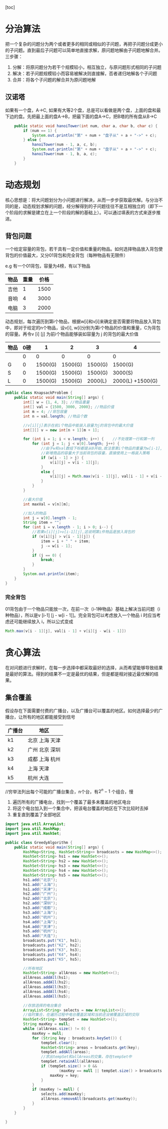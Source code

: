 [toc]

# 分治算法

把一个复杂的问题分为两个或者更多的相同或相似的子问题，再把子问题分成更小的子问题。直到最后子问题可以简单地直接求解，原问题地解由子问题地解合并。三步骤：

1.  分解：将原问题分为若干个规模较小，相互独立，与原问题形式相同的子问题
2.  解决：若子问题规模较小而容易被解决则直接解，否者递归地解各个子问题
3.  合并：将各个子问题的解合并为原问题地解

## 汉诺塔

如果有一个盘，A->C, 如果有大等2个盘，总是可以看做是两个盘，上面的盘和最下边的盘。先把最上面的盘A->B，把最下面的盘A->C，把B塔的所有盘从B->C

```java
    public static void hanoiTower(int num, char a, char b, char c) {
        if (num == 1) {
            System.out.println("第" + num + "盘子从" + a + "->" + c);
        } else {
            hanoiTower(num - 1, a, c, b);
            System.out.println("第" + num + "盘子从" + a + "->" + c);
            hanoiTower(num - 1, b, a, c);
        }
    }
```

# 动态规划

核心思想是：将大问题划分为小问题进行解决，从而一步步获取最优解。与分治不同的是，动态规划求解的问题，经分解得到的子问题往往不是互相独立的（即下一个阶段的求解是建立在上一个阶段的解的基础上）。可以通过填表的方式来逐步推进。

## 背包问题

一个给定容量的背包，若干具有一定价值和重量的物品。如何选择物品放入背包使背包的价值最大，又分01背包和完全背包（每种物品有无限件）

e.g 有一个01背包，容量为4榜，有以下物品

| 物品 | 重量 | 价格 |
| ---- | ---- | ---- |
| 吉他 | 1    | 1500 |
| 音响 | 4    | 3000 |
| 电脑 | 3    | 2000 |

动态规划，每次遍历到第i个物品，根据w[i]和v[i]来确定是否需要将物品放入背包中，即对于给定的n个物品，设v[i], w[i]分别为第i个物品的价值和重量，C为背包的容量。再令v [i] [j] 为前i个物品能够装如容量为 j 的背包的最大价值

| 物品 | 0磅  | 1       | 2       | 3       | 4                |
| ---- | ---- | ------- | ------- | ------- | ---------------- |
|      | 0    | 0       | 0       | 0       | 0                |
| G    | 0    | 1500(G) | 1500(G) | 1500(G) | 1500(G)          |
| S    | 0    | 1500(G) | 1500(G) | 1500(G) | 3000(S)          |
| L    | 0    | 1500(G) | 1500(G) | 2000(L) | 2000(L) +1500(G) |

```java
public class KnapsackProblem {
    public static void main(String[] args) {
        int[] w = {1, 4, 3}; //物品重量
        int[] val = {1500, 3000, 2000}; //物品价值
        int m = 4; //背包容量
        int n = val.length; //物品个数

        //v[i][j]表示在前i个物品中能装入容量为j的背包中的最大价值
        int[][] v = new int[n + 1][m + 1];

        for (int i = 1; i < v.length; i++) {    //不处理第一行和第一列
            for (int j = 1; j < v[0].length; j++) {
                //由于w和val数组下标都是从0开始,故注意第i个物品的重量为w[i-1],价值为v[i-1]
                //新增商品的容量大于当前背包的容量，直接使用上一格装入策略
                if (w[i - 1] > j) {
                    v[i][j] = v[i - 1][j];
                } 
                else {
                    v[i][j] = Math.max(v[i - 1][j], val[i - 1] + v[i - 1][j - w[i - 1]]);
                }
            }
        }

        //最大价值
        int maxVal = v[n][m];

        //加入的物品
        int j = v[0].length - 1;
        String item = "";
        for (int i = v.length - 1; i > 0; i--) {
            //若果v[i][j]>v[i-1][j],这说明第i件物品是放入背包的
            if (v[i][j] > v[i - 1][j]) {
                item = i + " " + item;
                j -= w[i - 1];
            }
            if (j == 0) {
                break;
            }
        }
        System.out.println(item);
    }
}

```

### 完全背包

01背包由于一个物品只能放一次，在前一次（i-1种物品）基础上解决当前问题（i种物品），所以是v [i-1] [j - w[i - 1]]。完全背包可以考虑放入一个物品 i 时应当考虑还可能继续放入 i，所以公式变成

```java
Math.max(v[i - 1][j], val[i - 1] + v[i][j - w[i - 1]])
```

# 贪心算法

在对问题进行求解时，在每一步选择中都采取最好的选择，从而希望能够导致结果是最好的算法。得到的结果不一定是最优的结果，但是都是相对接近最优解的结果。

## 集合覆盖

假设存在下面需要付费的广播台，以及广播台可以覆盖的地区。如何选择最少的广播台，让所有的地区都能接受到信号

| 广播台 | 地区           |
| ------ | -------------- |
| k1     | 北京 上海 天津 |
| k2     | 广州 北京 深圳 |
| k3     | 成都 上海 杭州 |
| k4     | 上海 天津      |
| k5     | 杭州 大连      |

//穷举法列出每个可能的广播台集合，n个台，有$2^n-1$ 个组合，慢

1.  遍历所有的广播电台，找到一个覆盖了最多未覆盖的地区电台
2.  将这个电台加入到一个集合中，把该电台覆盖的地区在下次比较时去掉
3.  重复直到覆盖了全部地区

```java
import java.util.ArrayList;
import java.util.HashMap;
import java.util.HashSet;

public class GreedyAlgorithm {
    public static void main(String[] args) {
        HashMap<String, HashSet<String>> broadcasts = new HashMap<>();
        HashSet<String> hs1 = new HashSet<>();
        HashSet<String> hs2 = new HashSet<>();
        HashSet<String> hs3 = new HashSet<>();
        HashSet<String> hs4 = new HashSet<>();
        HashSet<String> hs5 = new HashSet<>();
        hs1.add("北京");
        hs1.add("上海");
        hs1.add("天津");
        hs2.add("广州");
        hs2.add("北京");
        hs2.add("深圳");
        hs3.add("成都");
        hs3.add("上海");
        hs3.add("杭州");
        hs4.add("上海");
        hs4.add("天津");
        hs5.add("杭州");
        hs5.add("大连");
        broadcasts.put("K1", hs1);
        broadcasts.put("K2", hs2);
        broadcasts.put("K3", hs3);
        broadcasts.put("K4", hs4);
        broadcasts.put("K5", hs5);

        //所有地区
        HashSet<String> allAreas = new HashSet<>();
        allAreas.addAll(hs1);
        allAreas.addAll(hs2);
        allAreas.addAll(hs3);
        allAreas.addAll(hs4);
        allAreas.addAll(hs5);

        //存放选择的电台集合
        ArrayList<String> selects = new ArrayList<>();
        //临时集合，在遍历过程中电台覆盖区域和当前还没被覆盖区域的交际
        HashSet<String> tempSet = new HashSet<>();
        String maxKey = null;
        while (allAreas.size() != 0) {
            maxKey = null;
            for (String key : broadcasts.keySet()) {
                tempSet.clear();
                HashSet<String> areas = broadcasts.get(key);
                tempSet.addAll(areas);
                //求出tempSet和allAreas的交集，存在tempSet中
                tempSet.retainAll(allAreas);
                if (tempSet.size() > 0 &&
                        (maxKey == null || tempSet.size() > broadcasts.get(maxKey).size())) {
                    maxKey = key;
                }
            }
            if (maxKey != null) {
                selects.add(maxKey);
                allAreas.removeAll(broadcasts.get(maxKey));
            }
        }
    }

}
```

